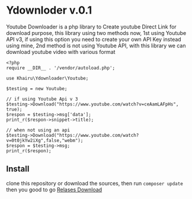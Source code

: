 # Ydownloder v.0.1

Youtube Downloader is a php library to Create youtube Direct Link for download purpose, this library using two methods now, 1st using Youtube API v3, if using this option you need to create your own API Key instead using mine, 2nd method is not using Youtube API, with this library we can download youtube video with various format

```
<?php 
require __DIR__ . '/vendor/autoload.php';

use Khairu\Ydownloader\Youtube;

$testing = new Youtube;

// if using Youtube Api v 3
$testing->Download("https://www.youtube.com/watch?v=ceAamLAFpHs", true);
$respon = $testing->msg['data'];
print_r($respon->snippet->title);

// when not using an api
$testing->Download("https://www.youtube.com/watch?v=0t0jkYw2iXg",false,"webm");
$respon = $testing->msg;
print_r($respon);
```

## Install

clone this repository or download the sources, then run `composer update` then you good to go
[Relases Download](https://github.com/khairu-aqsara/Ydownloader/releases)
